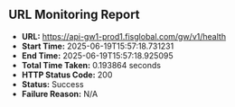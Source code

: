 ## URL Monitoring Report

- **URL:** https://api-gw1-prod1.fisglobal.com/gw/v1/health
- **Start Time:** 2025-06-19T15:57:18.731231
- **End Time:** 2025-06-19T15:57:18.925095
- **Total Time Taken:** 0.193864 seconds
- **HTTP Status Code:** 200
- **Status:** Success
- **Failure Reason:** N/A
